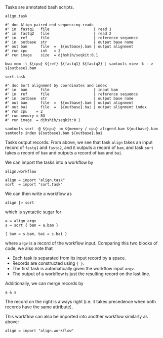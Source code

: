 Tasks are annotated bash scripts.

`align.task`
```
#' doc Align paired-end sequencing reads
#' in  fastq1   file                    | read 1
#' in  fastq2   file                    | read 2
#' in  ref      file                    | reference sequence
#' in  outbase  str                     | output base name
#' out bam      file  =  ${outbase}.bam | output alignment
#' run cpu      int   = 2
#' run image    size  = djhshih/seqkit:0.1

bwa mem -t ${cpu} ${ref} ${fastq1} ${fastq2} | samtools view -b - > ${outbase}.bam
```

`sort.task`
```
#' doc Sort alignment by coordinates and index
#' in  bam      file                    | input bam
#' in  ref      file                    | reference sequence
#' in  outbase  str                     | output base name
#' out bam      file  =  ${outbase}.bam | output alignment
#' out bai      file  =  ${outbase}.bai | output alignment index
#' run cpu    = 2
#' run memory = 8G
#' run image  = djhshih/seqkit:0.1

samtools sort -@ ${cpu} -m ${memory / cpu} aligned.bam ${outbase}.bam
samtools index ${outbase}.bam ${outbase}.bai
```

Tasks output records.
From above, we see that task `align` takes an input record of 
`fastq1` and `fastq2`, and it outputs a record of `bam`, and 
task `sort` takes a record of `bam` and outputs a record of `bam` and `bai`. 

We can import the tasks into a workflow by

`align.workflow`
```
align = import "align.task"
sort  = import "sort.task"
```

We can then write a workflow as
```
align |> sort
```
which is syntactic sugar for
```
a = align argv
s = sort { bam = a.bam }

{ bam = s.bam, bai = s.bai }
```
where `argv` is a record of the workflow input. Comparing this two blocks of code, we also note that

- Each task is separated from its input record by a space.
- Records are constructed using `{ }`.
- The first task is automatically given the workflow input `argv`.
- The output of a workflow is just the resulting record on the last line.

Additionally, we can merge records by
```
a & s
```
The record on the right is always right (i.e. it takes precedence when both records have the same attribute).

This workflow can also be imported into another workflow similarly as above:
```
align = import "align.workflow"
```
